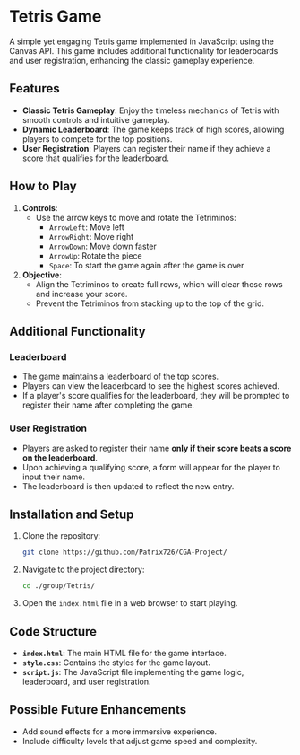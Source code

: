 # Tetris Game

A simple yet engaging Tetris game implemented in JavaScript using the Canvas API. This game includes additional functionality for leaderboards and user registration, enhancing the classic gameplay experience.

## Features

-   **Classic Tetris Gameplay**: Enjoy the timeless mechanics of Tetris with smooth controls and intuitive gameplay.
-   **Dynamic Leaderboard**: The game keeps track of high scores, allowing players to compete for the top positions.
-   **User Registration**: Players can register their name if they achieve a score that qualifies for the leaderboard.

## How to Play

1. **Controls**:
    - Use the arrow keys to move and rotate the Tetriminos:
        - `ArrowLeft`: Move left
        - `ArrowRight`: Move right
        - `ArrowDown`: Move down faster
        - `ArrowUp`: Rotate the piece
        - `Space`: To start the game again after the game is over
2. **Objective**:
    - Align the Tetriminos to create full rows, which will clear those rows and increase your score.
    - Prevent the Tetriminos from stacking up to the top of the grid.

## Additional Functionality

### Leaderboard

-   The game maintains a leaderboard of the top scores.
-   Players can view the leaderboard to see the highest scores achieved.
-   If a player's score qualifies for the leaderboard, they will be prompted to register their name after completing the game.

### User Registration

-   Players are asked to register their name **only if their score beats a score on the leaderboard**.
-   Upon achieving a qualifying score, a form will appear for the player to input their name.
-   The leaderboard is then updated to reflect the new entry.

## Installation and Setup

1. Clone the repository:
    ```bash
    git clone https://github.com/Patrix726/CGA-Project/
    ```
2. Navigate to the project directory:
    ```bash
    cd ./group/Tetris/
    ```
3. Open the `index.html` file in a web browser to start playing.

## Code Structure

-   **`index.html`**: The main HTML file for the game interface.
-   **`style.css`**: Contains the styles for the game layout.
-   **`script.js`**: The JavaScript file implementing the game logic, leaderboard, and user registration.

## Possible Future Enhancements

-   Add sound effects for a more immersive experience.
-   Include difficulty levels that adjust game speed and complexity.
